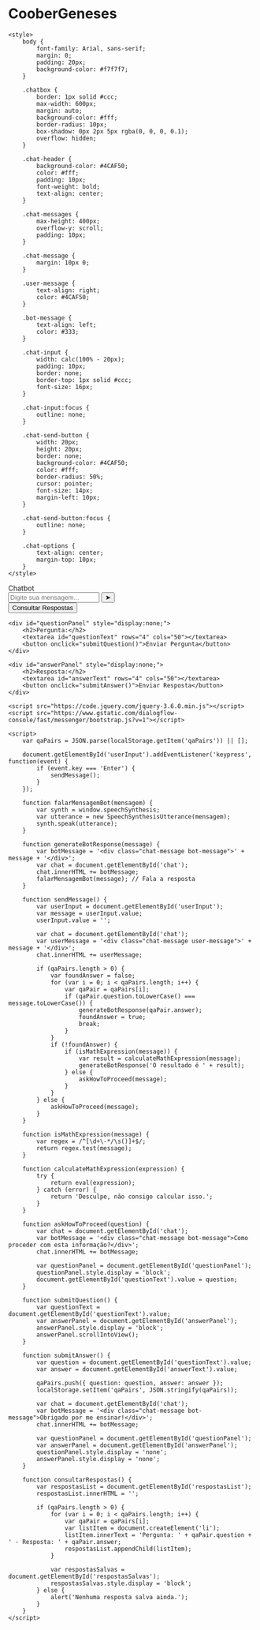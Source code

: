 # CooberGeneses
<!DOCTYPE html>
<html lang="pt-br">
<head>
    <meta charset="UTF-8">
    <meta name="viewport" content="width=device-width, initial-scale=1.0">
    <title>Chatbot</title>

    <style>
        body {
            font-family: Arial, sans-serif;
            margin: 0;
            padding: 20px;
            background-color: #f7f7f7;
        }

        .chatbox {
            border: 1px solid #ccc;
            max-width: 600px;
            margin: auto;
            background-color: #fff;
            border-radius: 10px;
            box-shadow: 0px 2px 5px rgba(0, 0, 0, 0.1);
            overflow: hidden;
        }

        .chat-header {
            background-color: #4CAF50;
            color: #fff;
            padding: 10px;
            font-weight: bold;
            text-align: center;
        }

        .chat-messages {
            max-height: 400px;
            overflow-y: scroll;
            padding: 10px;
        }

        .chat-message {
            margin: 10px 0;
        }

        .user-message {
            text-align: right;
            color: #4CAF50;
        }

        .bot-message {
            text-align: left;
            color: #333;
        }

        .chat-input {
            width: calc(100% - 20px);
            padding: 10px;
            border: none;
            border-top: 1px solid #ccc;
            font-size: 16px;
        }

        .chat-input:focus {
            outline: none;
        }

        .chat-send-button {
            width: 20px;
            height: 20px;
            border: none;
            background-color: #4CAF50;
            color: #fff;
            border-radius: 50%;
            cursor: pointer;
            font-size: 14px;
            margin-left: 10px;
        }

        .chat-send-button:focus {
            outline: none;
        }

        .chat-options {
            text-align: center;
            margin-top: 10px;
        }
    </style>
</head>
<body>
    <div class="chatbox">
        <div class="chat-header">
            Chatbot
        </div>
        <div class="chat-messages" id="chat"></div>
        <div class="chat-input-container">
            <input type="text" class="chat-input" id="userInput" placeholder="Digite sua mensagem...">
            <button class="chat-send-button" onclick="sendMessage()">➤</button>
        </div>
        <div class="chat-options" id="options">
            <button onclick="consultarRespostas()">Consultar Respostas</button>
            <div id="respostasSalvas" style="display:none;">
                <h2>Respostas Salvas:</h2>
                <ul id="respostasList"></ul>
            </div>
        </div>
    </div>

    <div id="questionPanel" style="display:none;">
        <h2>Pergunta:</h2>
        <textarea id="questionText" rows="4" cols="50"></textarea>
        <button onclick="submitQuestion()">Enviar Pergunta</button>
    </div>

    <div id="answerPanel" style="display:none;">
        <h2>Resposta:</h2>
        <textarea id="answerText" rows="4" cols="50"></textarea>
        <button onclick="submitAnswer()">Enviar Resposta</button>
    </div>

    <script src="https://code.jquery.com/jquery-3.6.0.min.js"></script>
    <script src="https://www.gstatic.com/dialogflow-console/fast/messenger/bootstrap.js?v=1"></script>

    <script>
        var qaPairs = JSON.parse(localStorage.getItem('qaPairs')) || [];

        document.getElementById('userInput').addEventListener('keypress', function(event) {
            if (event.key === 'Enter') {
                sendMessage();
            }
        });

        function falarMensagemBot(mensagem) {
            var synth = window.speechSynthesis;
            var utterance = new SpeechSynthesisUtterance(mensagem);
            synth.speak(utterance);
        }

        function generateBotResponse(message) {
            var botMessage = '<div class="chat-message bot-message">' + message + '</div>';
            var chat = document.getElementById('chat');
            chat.innerHTML += botMessage;
            falarMensagemBot(message); // Fala a resposta
        }

        function sendMessage() {
            var userInput = document.getElementById('userInput');
            var message = userInput.value;
            userInput.value = '';

            var chat = document.getElementById('chat');
            var userMessage = '<div class="chat-message user-message">' + message + '</div>';
            chat.innerHTML += userMessage;

            if (qaPairs.length > 0) {
                var foundAnswer = false;
                for (var i = 0; i < qaPairs.length; i++) {
                    var qaPair = qaPairs[i];
                    if (qaPair.question.toLowerCase() === message.toLowerCase()) {
                        generateBotResponse(qaPair.answer);
                        foundAnswer = true;
                        break;
                    }
                }
                if (!foundAnswer) {
                    if (isMathExpression(message)) {
                        var result = calculateMathExpression(message);
                        generateBotResponse('O resultado é ' + result);
                    } else {
                        askHowToProceed(message);
                    }
                }
            } else {
                askHowToProceed(message);
            }
        }

        function isMathExpression(message) {
            var regex = /^[\d+\-*/\s()]+$/;
            return regex.test(message);
        }

        function calculateMathExpression(expression) {
            try {
                return eval(expression);
            } catch (error) {
                return 'Desculpe, não consigo calcular isso.';
            }
        }

        function askHowToProceed(question) {
            var chat = document.getElementById('chat');
            var botMessage = '<div class="chat-message bot-message">Como proceder com esta informação?</div>';
            chat.innerHTML += botMessage;

            var questionPanel = document.getElementById('questionPanel');
            questionPanel.style.display = 'block';
            document.getElementById('questionText').value = question;
        }

        function submitQuestion() {
            var questionText = document.getElementById('questionText').value;
            var answerPanel = document.getElementById('answerPanel');
            answerPanel.style.display = 'block';
            answerPanel.scrollIntoView();
        }

        function submitAnswer() {
            var question = document.getElementById('questionText').value;
            var answer = document.getElementById('answerText').value;

            qaPairs.push({ question: question, answer: answer });
            localStorage.setItem('qaPairs', JSON.stringify(qaPairs));

            var chat = document.getElementById('chat');
            var botMessage = '<div class="chat-message bot-message">Obrigado por me ensinar!</div>';
            chat.innerHTML += botMessage;

            var questionPanel = document.getElementById('questionPanel');
            var answerPanel = document.getElementById('answerPanel');
            questionPanel.style.display = 'none';
            answerPanel.style.display = 'none';
        }

        function consultarRespostas() {
            var respostasList = document.getElementById('respostasList');
            respostasList.innerHTML = '';

            if (qaPairs.length > 0) {
                for (var i = 0; i < qaPairs.length; i++) {
                    var qaPair = qaPairs[i];
                    var listItem = document.createElement('li');
                    listItem.innerText = 'Pergunta: ' + qaPair.question + ' - Resposta: ' + qaPair.answer;
                    respostasList.appendChild(listItem);
                }

                var respostasSalvas = document.getElementById('respostasSalvas');
                respostasSalvas.style.display = 'block';
            } else {
                alert('Nenhuma resposta salva ainda.');
            }
        }
    </script>
</body>
</html>

